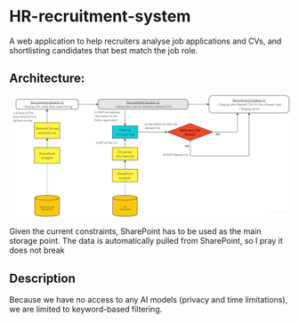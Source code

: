 # HR-recruitment-system
A web application to help recruiters analyse job applications and CVs, and shortlisting candidates that best match the job role.

## Architecture:
![alt text](architecture.png)

Given the current constraints, SharePoint has to be used as the main storage point.
The data is automatically pulled from SharePoint, so I pray it does not break 

## Description
Because we have no access to any AI models (privacy and time limitations), we are limited to keyword-based filtering.
